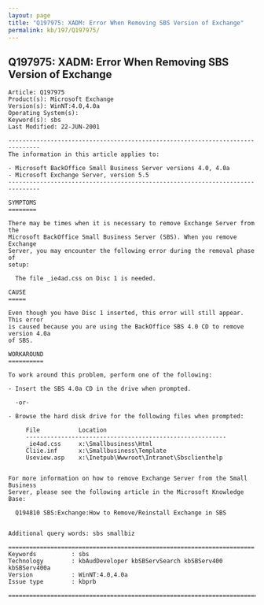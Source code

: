 ```yaml
---
layout: page
title: "Q197975: XADM: Error When Removing SBS Version of Exchange"
permalink: kb/197/Q197975/
---
```


## Q197975: XADM: Error When Removing SBS Version of Exchange

	Article: Q197975
	Product(s): Microsoft Exchange
	Version(s): WinNT:4.0,4.0a
	Operating System(s): 
	Keyword(s): sbs
	Last Modified: 22-JUN-2001
	
	-------------------------------------------------------------------------------
	The information in this article applies to:
	
	- Microsoft BackOffice Small Business Server versions 4.0, 4.0a 
	- Microsoft Exchange Server, version 5.5 
	-------------------------------------------------------------------------------
	
	SYMPTOMS
	========
	
	There may be times when it is necessary to remove Exchange Server from the
	Microsoft BackOffice Small Business Server (SBS). When you remove Exchange
	Server, you may encounter the following error during the removal phase of
	setup:
	
	  The file _ie4ad.css on Disc 1 is needed.
	
	CAUSE
	=====
	
	Even though you have Disc 1 inserted, this error will still appear. This error
	is caused because you are using the BackOffice SBS 4.0 CD to remove version 4.0a
	of SBS.
	
	WORKAROUND
	==========
	
	To work around this problem, perform one of the following:
	
	- Insert the SBS 4.0a CD in the drive when prompted.
	
	  -or-
	
	- Browse the hard disk drive for the following files when prompted:
	
	     File           Location
	     ---------------------------------------------------------
	     _ie4ad.css     x:\Smallbusiness\Html
	     Cliie.inf      x:\Smallbusiness\Template
	     Useview.asp    x:\Inetpub\Wwwroot\Intranet\Sbsclienthelp
	
	
	For more information on how to remove Exchange Server from the Small Business
	Server, please see the following article in the Microsoft Knowledge Base:
	
	  Q194810 SBS:Exchange:How to Remove/Reinstall Exchange in SBS
	
	
	Additional query words: sbs smallbiz
	
	======================================================================
	Keywords          : sbs 
	Technology        : kbAudDeveloper kbSBServSearch kbSBServ400 kbSBServ400a
	Version           : WinNT:4.0,4.0a
	Issue type        : kbprb
	
	=============================================================================
	
